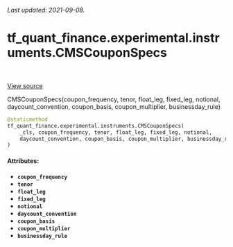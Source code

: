 <!--
This file is generated by a tool. Do not edit directly.
For open-source contributions the docs will be updated automatically.
-->

*Last updated: 2021-09-08.*

<div itemscope itemtype="http://developers.google.com/ReferenceObject">
<meta itemprop="name" content="tf_quant_finance.experimental.instruments.CMSCouponSpecs" />
<meta itemprop="path" content="Stable" />
<meta itemprop="property" content="__new__"/>
</div>

# tf_quant_finance.experimental.instruments.CMSCouponSpecs

<!-- Insert buttons and diff -->

<table class="tfo-notebook-buttons tfo-api" align="left">
</table>

<a target="_blank" href="https://github.com/google/tf-quant-finance/blob/master/tf_quant_finance/experimental/instruments/rates_common.py">View source</a>



CMSCouponSpecs(coupon_frequency, tenor, float_leg, fixed_leg, notional, daycount_convention, coupon_basis, coupon_multiplier, businessday_rule)

```python
@staticmethod
tf_quant_finance.experimental.instruments.CMSCouponSpecs(
    _cls, coupon_frequency, tenor, float_leg, fixed_leg, notional,
    daycount_convention, coupon_basis, coupon_multiplier, businessday_rule
)
```



<!-- Placeholder for "Used in" -->


#### Attributes:

* <b>`coupon_frequency`</b>
* <b>`tenor`</b>
* <b>`float_leg`</b>
* <b>`fixed_leg`</b>
* <b>`notional`</b>
* <b>`daycount_convention`</b>
* <b>`coupon_basis`</b>
* <b>`coupon_multiplier`</b>
* <b>`businessday_rule`</b>



